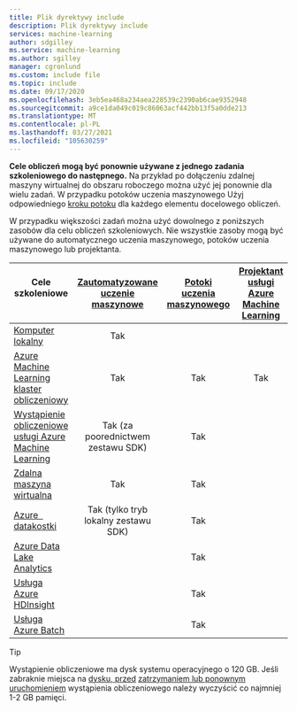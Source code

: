 ```yaml
---
title: Plik dyrektywy include
description: Plik dyrektywy include
services: machine-learning
author: sdgilley
ms.service: machine-learning
ms.author: sgilley
manager: cgronlund
ms.custom: include file
ms.topic: include
ms.date: 09/17/2020
ms.openlocfilehash: 3eb5ea468a234aea228539c2390ab6cae9352948
ms.sourcegitcommit: a9ce1da049c019c86063acf442bb13f5a0dde213
ms.translationtype: MT
ms.contentlocale: pl-PL
ms.lasthandoff: 03/27/2021
ms.locfileid: "105630259"
---
```

**Cele obliczeń mogą być ponownie używane z jednego zadania szkoleniowego do następnego.** Na przykład po dołączeniu zdalnej maszyny wirtualnej do obszaru roboczego można użyć jej ponownie dla wielu zadań. W przypadku potoków uczenia maszynowego Użyj odpowiedniego [kroku potoku](/python/api/azureml-pipeline-steps/azureml.pipeline.steps) dla każdego elementu docelowego obliczeń.

W przypadku większości zadań można użyć dowolnego z poniższych zasobów dla celu obliczeń szkoleniowych. Nie wszystkie zasoby mogą być używane do automatycznego uczenia maszynowego, potoków uczenia maszynowego lub projektanta.

|Cele szkoleniowe &nbsp;|[Zautomatyzowane uczenie maszynowe](../articles/machine-learning/concept-automated-ml.md) | [Potoki uczenia maszynowego](../articles/machine-learning/concept-ml-pipelines.md) | [Projektant usługi Azure Machine Learning](../articles/machine-learning/concept-designer.md)
|----|:----:|:----:|:----:|
|[Komputer lokalny](../articles/machine-learning/how-to-attach-compute-targets.md#local)| Tak | &nbsp; | &nbsp; |
|[Azure Machine Learning klaster obliczeniowy](../articles/machine-learning/how-to-create-attach-compute-cluster.md)| Tak | Tak | Tak |
|[Wystąpienie obliczeniowe usługi Azure Machine Learning](../articles/machine-learning/how-to-create-manage-compute-instance.md) | Tak (za poorednictwem zestawu SDK)  | Tak |  |
|[Zdalna maszyna wirtualna](../articles/machine-learning/how-to-attach-compute-targets.md#vm) | Tak  | Tak | &nbsp; |
|[Azure &nbsp; datakostki](../articles/machine-learning/how-to-attach-compute-targets.md#databricks)| Tak (tylko tryb lokalny zestawu SDK) | Tak | &nbsp; |
|[Azure Data Lake Analytics](../articles/machine-learning/how-to-attach-compute-targets.md#adla) | &nbsp; | Tak | &nbsp; |
|[Usługa Azure HDInsight](../articles/machine-learning/how-to-attach-compute-targets.md#hdinsight) | &nbsp; | Tak | &nbsp; |
|[Usługa Azure Batch](../articles/machine-learning/how-to-attach-compute-targets.md#azbatch) | &nbsp; | Tak | &nbsp; |

> [!TIP]
> Wystąpienie obliczeniowe ma dysk systemu operacyjnego o 120 GB. Jeśli zabraknie miejsca na [dysku, przed](../articles/machine-learning/how-to-access-terminal.md) [zatrzymaniem lub ponownym uruchomieniem](../articles/machine-learning/how-to-create-manage-compute-instance.md#manage) wystąpienia obliczeniowego należy wyczyścić co najmniej 1-2 GB pamięci.
